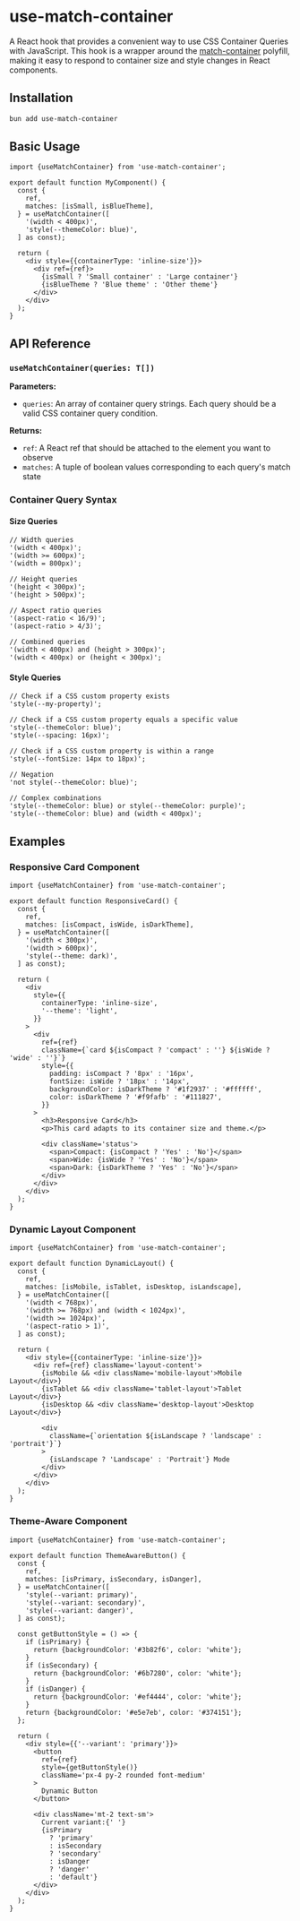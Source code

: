 # use-match-container

A React hook that provides a convenient way to use CSS Container Queries with JavaScript. This hook is a wrapper around the [match-container](https://github.com/teetotum/match-container) polyfill, making it easy to respond to container size and style changes in React components.

## Installation

```bash
bun add use-match-container
```

## Basic Usage

```tsx
import {useMatchContainer} from 'use-match-container';

export default function MyComponent() {
  const {
    ref,
    matches: [isSmall, isBlueTheme],
  } = useMatchContainer([
    '(width < 400px)',
    'style(--themeColor: blue)',
  ] as const);

  return (
    <div style={{containerType: 'inline-size'}}>
      <div ref={ref}>
        {isSmall ? 'Small container' : 'Large container'}
        {isBlueTheme ? 'Blue theme' : 'Other theme'}
      </div>
    </div>
  );
}
```

## API Reference

### `useMatchContainer(queries: T[])`

**Parameters:**

- `queries`: An array of container query strings. Each query should be a valid CSS container query condition.

**Returns:**

- `ref`: A React ref that should be attached to the element you want to observe
- `matches`: A tuple of boolean values corresponding to each query's match state

### Container Query Syntax

#### Size Queries

```tsx
// Width queries
'(width < 400px)';
'(width >= 600px)';
'(width = 800px)';

// Height queries
'(height < 300px)';
'(height > 500px)';

// Aspect ratio queries
'(aspect-ratio < 16/9)';
'(aspect-ratio > 4/3)';

// Combined queries
'(width < 400px) and (height > 300px)';
'(width < 400px) or (height < 300px)';
```

#### Style Queries

```tsx
// Check if a CSS custom property exists
'style(--my-property)';

// Check if a CSS custom property equals a specific value
'style(--themeColor: blue)';
'style(--spacing: 16px)';

// Check if a CSS custom property is within a range
'style(--fontSize: 14px to 18px)';

// Negation
'not style(--themeColor: blue)';

// Complex combinations
'style(--themeColor: blue) or style(--themeColor: purple)';
'style(--themeColor: blue) and (width < 400px)';
```

## Examples

### Responsive Card Component

```tsx
import {useMatchContainer} from 'use-match-container';

export default function ResponsiveCard() {
  const {
    ref,
    matches: [isCompact, isWide, isDarkTheme],
  } = useMatchContainer([
    '(width < 300px)',
    '(width > 600px)',
    'style(--theme: dark)',
  ] as const);

  return (
    <div
      style={{
        containerType: 'inline-size',
        '--theme': 'light',
      }}
    >
      <div
        ref={ref}
        className={`card ${isCompact ? 'compact' : ''} ${isWide ? 'wide' : ''}`}
        style={{
          padding: isCompact ? '8px' : '16px',
          fontSize: isWide ? '18px' : '14px',
          backgroundColor: isDarkTheme ? '#1f2937' : '#ffffff',
          color: isDarkTheme ? '#f9fafb' : '#111827',
        }}
      >
        <h3>Responsive Card</h3>
        <p>This card adapts to its container size and theme.</p>

        <div className='status'>
          <span>Compact: {isCompact ? 'Yes' : 'No'}</span>
          <span>Wide: {isWide ? 'Yes' : 'No'}</span>
          <span>Dark: {isDarkTheme ? 'Yes' : 'No'}</span>
        </div>
      </div>
    </div>
  );
}
```

### Dynamic Layout Component

```tsx
import {useMatchContainer} from 'use-match-container';

export default function DynamicLayout() {
  const {
    ref,
    matches: [isMobile, isTablet, isDesktop, isLandscape],
  } = useMatchContainer([
    '(width < 768px)',
    '(width >= 768px) and (width < 1024px)',
    '(width >= 1024px)',
    '(aspect-ratio > 1)',
  ] as const);

  return (
    <div style={{containerType: 'inline-size'}}>
      <div ref={ref} className='layout-content'>
        {isMobile && <div className='mobile-layout'>Mobile Layout</div>}
        {isTablet && <div className='tablet-layout'>Tablet Layout</div>}
        {isDesktop && <div className='desktop-layout'>Desktop Layout</div>}

        <div
          className={`orientation ${isLandscape ? 'landscape' : 'portrait'}`}
        >
          {isLandscape ? 'Landscape' : 'Portrait'} Mode
        </div>
      </div>
    </div>
  );
}
```

### Theme-Aware Component

```tsx
import {useMatchContainer} from 'use-match-container';

export default function ThemeAwareButton() {
  const {
    ref,
    matches: [isPrimary, isSecondary, isDanger],
  } = useMatchContainer([
    'style(--variant: primary)',
    'style(--variant: secondary)',
    'style(--variant: danger)',
  ] as const);

  const getButtonStyle = () => {
    if (isPrimary) {
      return {backgroundColor: '#3b82f6', color: 'white'};
    }
    if (isSecondary) {
      return {backgroundColor: '#6b7280', color: 'white'};
    }
    if (isDanger) {
      return {backgroundColor: '#ef4444', color: 'white'};
    }
    return {backgroundColor: '#e5e7eb', color: '#374151'};
  };

  return (
    <div style={{'--variant': 'primary'}}>
      <button
        ref={ref}
        style={getButtonStyle()}
        className='px-4 py-2 rounded font-medium'
      >
        Dynamic Button
      </button>

      <div className='mt-2 text-sm'>
        Current variant:{' '}
        {isPrimary
          ? 'primary'
          : isSecondary
          ? 'secondary'
          : isDanger
          ? 'danger'
          : 'default'}
      </div>
    </div>
  );
}
```
